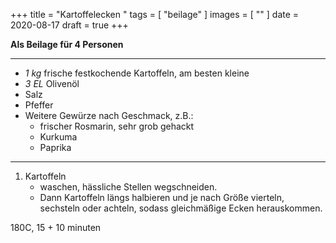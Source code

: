 +++
title = "Kartoffelecken "
tags = [ "beilage" ]
images = [ "" ]
date = 2020-08-17
draft = true
+++

**Als Beilage für 4 Personen**

---

- *1 kg* frische festkochende Kartoffeln, am besten kleine
- *3 EL* Olivenöl
- Salz
- Pfeffer
- Weitere Gewürze nach Geschmack, z.B.:
  * frischer Rosmarin, sehr grob gehackt
  * Kurkuma
  * Paprika

---

1. Kartoffeln
   * waschen, hässliche Stellen wegschneiden.
   * Dann Kartoffeln längs halbieren und je nach Größe vierteln, sechsteln oder achteln, sodass gleichmäßige Ecken herauskommen.

180C, 15 + 10 minuten
